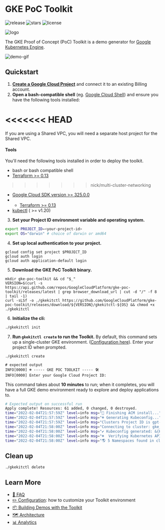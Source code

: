 # GKE PoC Toolkit

![release](https://img.shields.io/github/v/release/googlecloudplatform/gke-poc-toolkit) ![stars](https://img.shields.io/github/stars/GoogleCloudPlatform/gke-poc-toolkit) ![license](https://img.shields.io/github/license/GoogleCloudPlatform/gke-poc-toolkit)


![logo](assets/logo-256.png)

The GKE Proof of Concept (PoC) Toolkit is a demo generator for [Google Kubernetes Engine](https://cloud.google.com/kubernetes-engine). 

![demo-gif](assets/demo.gif)
  
## Quickstart 

1. **[Create a Google Cloud Project](https://cloud.google.com/resource-manager/docs/creating-managing-projects)** and connect it to an existing Billing account.
2. **Open a bash-compatible shell** (eg. [Google Cloud Shell](https://cloud.google.com/shell)) and ensure you have the following tools installed: 

<<<<<<< HEAD
=======
If you are using a Shared VPC, you will need a separate host project for the Shared VPC. 

#### Tools   

You'll need the following tools installed in order to deploy the toolkit. 
* bash or bash compatible shell
* [Terraform >= 0.13](https://www.terraform.io/downloads.html)
>>>>>>> nick/multi-cluster-networking
* [Google Cloud SDK version >= 325.0.0](https://cloud.google.com/sdk/docs/downloads-versioned-archives)
* * [Terraform >= 0.13](https://www.terraform.io/downloads.html)
* [kubectl](https://kubernetes.io/docs/tasks/tools/) ( >= v1.20)

3. **Set your Project ID environment variable and operating system.** 

```bash
export PROJECT_ID=<your-project-id>
export OS="darwin" # choice of darwin or amd64 
```

4. **Set up local authentication to your project.**

```
gcloud config set project $PROJECT_ID
gcloud auth login
gcloud auth application-default login
```

5. **Download the GKE PoC Toolkit binary.** 

```shell
mkdir gke-poc-toolkit && cd "$_"
VERSION=$(curl -s https://api.github.com/repos/GoogleCloudPlatform/gke-poc-toolkit/releases/latest | grep browser_download_url | cut -d "/" -f 8 | tail -1)
curl -sLSf -o ./gkekitctl https://github.com/GoogleCloudPlatform/gke-poc-toolkit/releases/download/${VERSION}/gkekitctl-${OS} && chmod +x ./gkekitctl
```

6. **Initialize the cli:**
```bash 
./gkekitctl init
```

7. **Run `gkekitctl create` to run the Toolkit.** By default, this command sets up a single-cluster GKE environment. ([Configuration here](cli/pkg/cli_init/samples/default-config.yaml)). Enter your project ID when prompted.

```shell
./gkekitctl create
```
```shell
# expected output 
INFO[0000] ☸️ ----- GKE POC TOOLKIT ----- 🛠
INFO[0000] Enter your Google Cloud Project ID:
```

This command takes about **10 minutes** to run; when it completes, you will have a full GKE demo environment ready to explore and deploy applications to. 

```bash
# Expected output on successful run 
Apply complete! Resources: 61 added, 0 changed, 0 destroyed.
time="2022-02-04T21:57:59Z" level=info msg="🔄 Finishing ACM install..."
time="2022-02-04T21:57:59Z" level=info msg="☸️ Generating Kubeconfig..."
time="2022-02-04T21:57:59Z" level=info msg="Clusters Project ID is gpt-e2etest-020422-214428"
time="2022-02-04T21:58:00Z" level=info msg="Connecting to cluster: gke_gpt-e2etest-020422-214428_us-central1_gke-central,"
time="2022-02-04T21:58:00Z" level=info msg="✔️ Kubeconfig generated: &{Kind:Config APIVersion:v1 Preferences:{Colors:false Extensions:map[]} Clusters:map[gke_gpt-e2etest-020422-214428_us-central1_gke-central:0xc000844900] AuthInfos:map[gke_gpt-e2etest-020422-214428_us-central1_gke-central:0xc0008a23c0] Contexts:map[gke_gpt-e2etest-020422-214428_us-central1_gke-central:0xc0012bad20] CurrentContext: Extensions:map[]}"
time="2022-02-04T21:58:00Z" level=info msg="☸️  Verifying Kubernetes API access for all clusters..."
time="2022-02-04T21:58:00Z" level=info msg="🌎 5 Namespaces found in cluster=gke_gpt-e2etest-020422-214428_us-central1_gke-central"
```
## Clean up 

```bash
./gkekitctl delete
```

## Learn More

- [🤔 FAQ](/docs/frequently-asked-questions.md)  
- [✏️ Configuration](/docs/configuration.md): how to customize your Toolkit environment 
- [📦 Building Demos with the Toolkit](/docs/building-demos.md) 
- [🗺 Architecture](/docs/architecture.md)
- [📊 Analytics](/docs/analytics.md)
